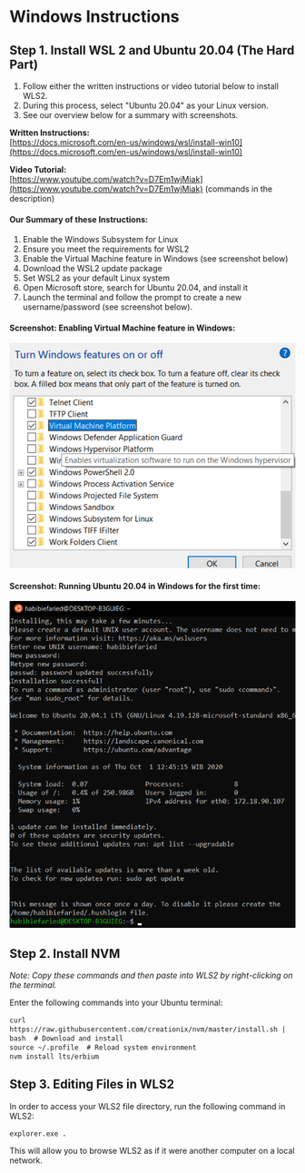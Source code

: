 # Windows Instructions

## Step 1.  Install WSL 2 and Ubuntu 20.04 \(The Hard Part\)

1. Follow either the written instructions or video tutorial below to install WLS2.  
2. During this process, select "Ubuntu 20.04" as your Linux version.
3. See our overview below for a summary with screenshots.

**Written Instructions:**  
[https://docs.microsoft.com/en-us/windows/wsl/install-win10](https://docs.microsoft.com/en-us/windows/wsl/install-win10)

**Video Tutorial:**  
[https://www.youtube.com/watch?v=D7Em1wjMiak](https://www.youtube.com/watch?v=D7Em1wjMiak) \(commands in the description\)

#### Our Summary of these Instructions:

1. Enable the Windows Subsystem for Linux
2. Ensure you meet the requirements for WSL2
3. Enable the Virtual Machine feature in Windows \(see screenshot below\)
4. Download the WSL2 update package
5. Set WSL2 as your default Linux system
6. Open Microsoft store, search for Ubuntu 20.04, and install it 
7. Launch the terminal and follow the prompt to create a new username/password \(see screenshot below\).

#### Screenshot: Enabling Virtual Machine feature in Windows: 

![](../../.gitbook/assets/1.png)



#### Screenshot: Running Ubuntu 20.04 in Windows for the first time: 

![](../../.gitbook/assets/3.png)



## Step 2.  Install NVM

_Note: Copy these commands and then paste into WLS2 by right-clicking on the terminal._

Enter the following commands into your Ubuntu terminal:

```text
curl https://raw.githubusercontent.com/creationix/nvm/master/install.sh | bash  # Download and install
source ~/.profile  # Reload system environment
nvm install lts/erbium
```



## Step 3.  Editing Files in WLS2

In order to access your WLS2 file directory, run the following command in WLS2:

```text
explorer.exe .
```

This will allow you to browse WLS2 as if it were another computer on a local network.



